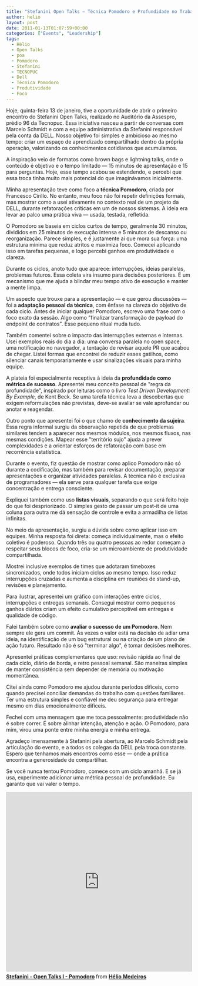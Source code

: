 ```yaml
---
title: "Stefanini Open Talks – Técnica Pomodoro e Profundidade no Trabalho"
author: helio
layout: post
date: 2011-01-13T01:07:59+00:00
categories: ["Events", "Leadership"]
tags:
  - Hélio
  - Open Talks
  - poa
  - Pomodoro
  - Stefanini
  - TECNOPUC
  - Dell
  - Técnica Pomodoro
  - Produtividade
  - Foco
---
```


Hoje, quinta-feira 13 de janeiro, tive a oportunidade de abrir o primeiro encontro do Stefanini Open Talks, realizado no Auditório da Assespro, prédio 96 da Tecnopuc. Essa iniciativa nasceu a partir de conversas com Marcelo Schmidt e com a equipe administrativa da Stefanini responsável pela conta da DELL. Nosso objetivo foi simples e ambicioso ao mesmo tempo: criar um espaço de aprendizado compartilhado dentro da própria operação, valorizando os conhecimentos cotidianos que acumulamos.

A inspiração veio de formatos como brown bags e lightning talks, onde o conteúdo é objetivo e o tempo limitado — 15 minutos de apresentação e 15 para perguntas. Hoje, esse tempo acabou se estendendo, e percebi que essa troca tinha muito mais potencial do que imaginávamos inicialmente.

Minha apresentação teve como foco a **técnica Pomodoro**, criada por Francesco Cirillo. No entanto, meu foco não foi repetir definições formais, mas mostrar como a usei ativamente no contexto real de um projeto da DELL, durante refatorações críticas em um de nossos sistemas. A ideia era levar ao palco uma prática viva — usada, testada, refletida.

O Pomodoro se baseia em ciclos curtos de tempo, geralmente 30 minutos, divididos em 25 minutos de execução intensa e 5 minutos de descanso ou reorganização. Parece simples, e é justamente aí que mora sua força: uma estrutura mínima que reduz atritos e maximiza foco. Comecei aplicando isso em tarefas pequenas, e logo percebi ganhos em produtividade e clareza.

Durante os ciclos, anoto tudo que aparece: interrupções, ideias paralelas, problemas futuros. Essa coleta vira insumo para decisões posteriores. É um mecanismo que me ajuda a blindar meu tempo ativo de execução e manter a mente limpa.

Um aspecto que trouxe para a apresentação — e que gerou discussões — foi a **adaptação pessoal da técnica**, com ênfase na clareza do objetivo de cada ciclo. Antes de iniciar qualquer Pomodoro, escrevo uma frase com o foco exato da sessão. Algo como "finalizar transformação de payload do endpoint de contratos". Esse pequeno ritual muda tudo.

Também comentei sobre o impacto das interrupções externas e internas. Usei exemplos reais do dia a dia: uma conversa paralela no open space, uma notificação no navegador, a tentação de revisar aquele PR que acabou de chegar. Listei formas que encontrei de reduzir esses gatilhos, como silenciar canais temporariamente e usar sinalizações visuais para minha equipe.

A plateia foi especialmente receptiva à ideia da **profundidade como métrica de sucesso**. Apresentei meu conceito pessoal de "regra da profundidade", inspirado por leituras como o livro _Test Driven Development: By Example_, de Kent Beck. Se uma tarefa técnica leva a descobertas que exigem reformulações não previstas, deve-se avaliar se vale aprofundar ou anotar e reagendar.

Outro ponto que apresentei foi o que chamo de **conhecimento da sujeira**. Essa regra informal surgiu da observação repetida de que problemas similares tendem a aparecer nos mesmos módulos, nos mesmos fluxos, nas mesmas condições. Mapear esse "território sujo" ajuda a prever complexidades e a orientar esforços de refatoração com base em recorrência estatística.

Durante o evento, fiz questão de mostrar como aplico Pomodoro não só durante a codificação, mas também para revisar documentação, preparar apresentações e organizar atividades paralelas. A técnica não é exclusiva de programadores — ela serve para qualquer tarefa que exige concentração e entrega consciente.

Expliquei também como uso **listas visuais**, separando o que será feito hoje do que foi despriorizado. O simples gesto de passar um post-it de uma coluna para outra me dá sensação de controle e evita a armadilha de listas infinitas.

No meio da apresentação, surgiu a dúvida sobre como aplicar isso em equipes. Minha resposta foi direta: começa individualmente, mas o efeito coletivo é poderoso. Quando três ou quatro pessoas ao redor começam a respeitar seus blocos de foco, cria-se um microambiente de produtividade compartilhada.

Mostrei inclusive exemplos de times que adotaram timeboxes sincronizados, onde todos iniciam ciclos ao mesmo tempo. Isso reduz interrupções cruzadas e aumenta a disciplina em reuniões de stand-up, revisões e planejamento.

Para ilustrar, apresentei um gráfico com interações entre ciclos, interrupções e entregas semanais. Consegui mostrar como pequenos ganhos diários criam um efeito cumulativo perceptível em entregas e qualidade de código.

Falei também sobre como **avaliar o sucesso de um Pomodoro**. Nem sempre ele gera um commit. Às vezes o valor está na decisão de adiar uma ideia, na identificação de um bug estrutural ou na criação de um plano de ação futuro. Resultado não é só "terminar algo", é tomar decisões melhores.

Apresentei práticas complementares que uso: revisão rápida ao final de cada ciclo, diário de borda, e retro pessoal semanal. São maneiras simples de manter consistência sem depender de memória ou motivação momentânea.

Citei ainda como Pomodoro me ajudou durante períodos difíceis, como quando precisei conciliar demandas do trabalho com questões familiares. Ter uma estrutura simples e confiável me deu segurança para entregar mesmo em dias emocionalmente difíceis.

Fechei com uma mensagem que me toca pessoalmente: produtividade não é sobre correr. É sobre alinhar intenção, atenção e ação. O Pomodoro, para mim, virou uma ponte entre minha energia e minha entrega.

Agradeço imensamente à Stefanini pela abertura, ao Marcelo Schmidt pela articulação do evento, e a todos os colegas da DELL pela troca constante. Espero que tenhamos mais encontros como esse — onde a prática encontra a generosidade de compartilhar.

Se você nunca tentou Pomodoro, comece com um ciclo amanhã. E se já usa, experimente adicionar uma métrica pessoal de profundidade. Eu garanto que vai valer o tempo.

<div style="margin-bottom: 20px;">
<iframe src="https://www.slideshare.net/slideshow/embed_code/key/HSzpp8Lte0z1xp?startSlide=1" width="597" height="486" frameborder="0" marginwidth="0" marginheight="0" scrolling="no" style="border:1px solid #CCC; border-width:1px; margin-bottom:5px;max-width: 100%;" allowfullscreen></iframe> <div style="margin-bottom:5px"><strong> <a href="https://pt.slideshare.net/slideshow/stefanini-open-talks-i-pomodoro/6554537" title="Stefanini - Open Talks I - Pomodoro" target="_blank">Stefanini - Open Talks I - Pomodoro</a> </strong> from <strong> <a href="https://www.slideshare.net/heliomedeiros" target="_blank">Hélio Medeiros</a> </strong></div>
</div>
